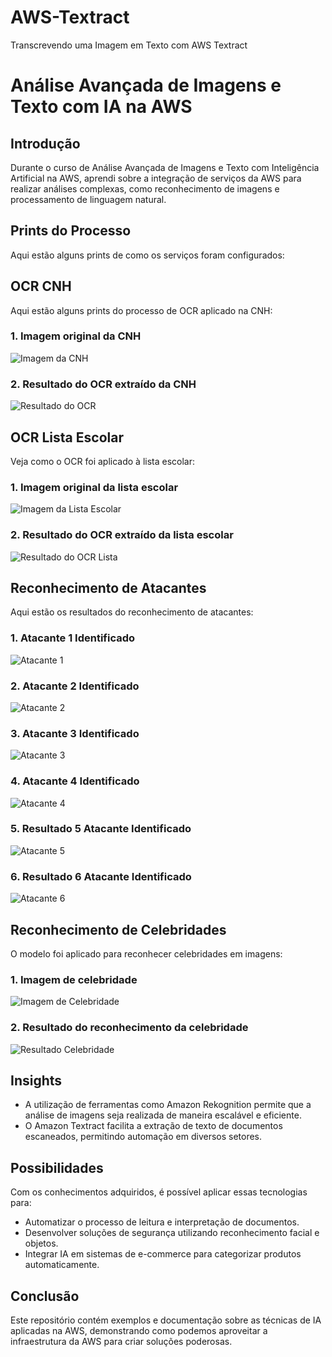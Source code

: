 # AWS-Textract
Transcrevendo uma Imagem em Texto com AWS Textract

# Análise Avançada de Imagens e Texto com IA na AWS

## Introdução
Durante o curso de Análise Avançada de Imagens e Texto com Inteligência Artificial na AWS, aprendi sobre a integração de serviços da AWS para realizar análises complexas, como reconhecimento de imagens e processamento de linguagem natural.

## Prints do Processo

Aqui estão alguns prints de como os serviços foram configurados:

## OCR CNH
Aqui estão alguns prints do processo de OCR aplicado na CNH:

### 1. Imagem original da CNH
![Imagem da CNH](https://github.com/karinfaraujo/AWS-Textract/blob/main/cnh.png?raw=true)

### 2. Resultado do OCR extraído da CNH
![Resultado do OCR](ocr_cnh)

## OCR Lista Escolar
Veja como o OCR foi aplicado à lista escolar:

### 1. Imagem original da lista escolar
![Imagem da Lista Escolar](https://github.com/karinfaraujo/AWS-Textract/blob/main/lista-material-escolar.jpeg?raw=true)

### 2. Resultado do OCR extraído da lista escolar
![Resultado do OCR Lista](ocr_lista_escolar)

## Reconhecimento de Atacantes
Aqui estão os resultados do reconhecimento de atacantes:

### 1. Atacante 1 Identificado
![Atacante 1](https://github.com/karinfaraujo/AWS-Textract/blob/main/bale.jpg?raw=true)

### 2. Atacante 2 Identificado
![Atacante 2](https://github.com/karinfaraujo/AWS-Textract/blob/main/cr7.jpg?raw=true)

### 3. Atacante 3 Identificado
![Atacante 3](https://github.com/karinfaraujo/AWS-Textract/blob/main/messi.jpg?raw=true)

### 4. Atacante 4 Identificado
![Atacante 4](https://github.com/karinfaraujo/AWS-Textract/blob/main/neymar.jpg?raw=true)

### 5. Resultado 5 Atacante Identificado
![Atacante 5](https://github.com/karinfaraujo/AWS-Textract/blob/main/resultado_bbc.jpg?raw=true)

### 6. Resultado 6 Atacante Identificado
![Atacante 6](https://github.com/karinfaraujo/AWS-Textract/blob/main/resultado_msn.jpg?raw=true)

## Reconhecimento de Celebridades
O modelo foi aplicado para reconhecer celebridades em imagens:

### 1. Imagem de celebridade
![Imagem de Celebridade](url_do_print_6)

### 2. Resultado do reconhecimento da celebridade
![Resultado Celebridade](https://github.com/karinfaraujo/AWS-Textract/blob/main/bbc-resultado.jpg?raw=true)

## Insights
- A utilização de ferramentas como Amazon Rekognition permite que a análise de imagens seja realizada de maneira escalável e eficiente.
- O Amazon Textract facilita a extração de texto de documentos escaneados, permitindo automação em diversos setores.

## Possibilidades
Com os conhecimentos adquiridos, é possível aplicar essas tecnologias para:
- Automatizar o processo de leitura e interpretação de documentos.
- Desenvolver soluções de segurança utilizando reconhecimento facial e objetos.
- Integrar IA em sistemas de e-commerce para categorizar produtos automaticamente.

## Conclusão
Este repositório contém exemplos e documentação sobre as técnicas de IA aplicadas na AWS, demonstrando como podemos aproveitar a infraestrutura da AWS para criar soluções poderosas.
